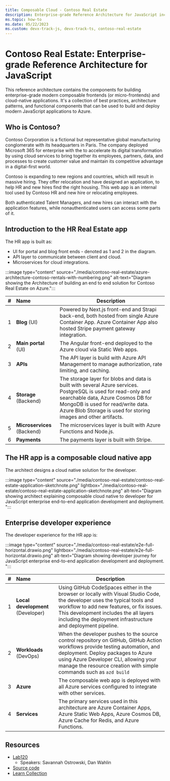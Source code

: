 ```yaml
---
title: Composable Cloud - Contoso Real Estate 
description: Enterprise-grade Reference Architecture for JavaScript including a collection of best practices, architecture patterns, and functional components that can be used to build and deploy modern JavaScript applications to Azure.
ms.topic: how-to
ms.date: 05/22/2023
ms.custom: devx-track-js, devx-track-ts, contoso-real-estate
---
```


# Contoso Real Estate: Enterprise-grade Reference Architecture for JavaScript

This reference architecture contains the components for building enterprise-grade modern composable frontends (or micro-frontends) and cloud-native applications. It's a collection of best practices, architecture patterns, and functional components that can be used to build and deploy modern JavaScript applications to Azure.

## Who is Contoso?

Contoso Corporation is a fictional but representative global manufacturing conglomerate with its headquarters in Paris. The company deployed Microsoft 365 for enterprise with the to accelerate its digital transformation by using cloud services to bring together its employees, partners, data, and processes to create customer value and maintain its competitive advantage in a digital-first world.

Contoso is expanding to new regions and countries, which will result in massive hiring. They offer relocation and have designed an application, to help HR and new hires find the right housing. This web app is an internal tool used by Contoso HR and new hire or relocating employees.

Both authenticated Talent Managers, and new hires can interact with the application features, while nonauthenticated users can access some parts of it.

## Introduction to the HR Real Estate app

The HR app is built as:

* UI for portal and blog front ends - denoted as 1 and 2 in the diagram.
* API layer to communicate between client and cloud.
* Microservices for cloud integrations.

:::image type="content" source="./media/contoso-real-estate/azure-architecture-contoso-rentals-with-numbering.png" alt-text="Diagram showing the Architecture of building an end to end solution for Contoso Real Estate on Azure.":::

|#|Name|Description|
|:--|:--|--|
|1|**Blog** (UI)|Powered by Next.js front-end and Strapi back-end, both hosted from single Azure Container App. Azure Container App also hosted Stripe payment gateway integration.|
|2|**Main portal** (UI)|The Angular front-end deployed to the Azure cloud via Static Web apps.|
|3|**APIs**|The API layer is build with Azure API Management to manage authorization, rate limiting, and caching.|
|4|**Storage** (Backend)|The storage layer for blobs and data is built with several Azure services. PostgreSQL is used for read-only and searchable data, Azure Cosmos DB for MongoDB is used for read/write data. Azure Blob Storage is used for storing images and other artifacts.|
|5|**Microservices** (Backend)|The microservices layer is built with Azure Functions and Node.js.|
|6|**Payments**|The payments layer is built with Stripe.|

## The HR app is a composable cloud native app

The architect designs a cloud native solution for the developer.

:::image type="content" source="./media/contoso-real-estate/contoso-real-estate-application-sketchnote.png" lightbox="./media/contoso-real-estate/contoso-real-estate-application-sketchnote.png" alt-text="Diagram showing architect explaining composable cloud native to developer for JavaScript enterprise end-to-end application development and deployment. ":::


## Enterprise developer experience

The developer experience for the HR app is: 

:::image type="content" source="./media/contoso-real-estate/e2e-full-horizontal.drawio.png" lightbox="./media/contoso-real-estate/e2e-full-horizontal.drawio.png" alt-text="Diagram showing developer journey for JavaScript enterprise end-to-end application development and deployment. ":::

|#|Name|Description|
|:--|:--|--|
|1|**Local development** (Developer)|Using GitHub CodeSpaces either in the browser or locally with Visual Studio Code, the developer uses the typical tools and workflow to add new features, or fix issues. This development includes the all layers including the deployment infrastructure and deployment pipeline.|
|2|**Workloads** (DevOps)|When the developer pushes to the source control repository on GitHub, GitHub Action workflows provide testing automation, and deployment. Deploy packages to Azure using Azure Developer CLI, allowing your manage the resource creation with simple commands such as `azd build`|
|3|**Azure**|The composable web app is deployed with all Azure services configured to integrate with other services.|
|4|**Services**|The primary services used in this architecture are Azure Container Apps, Azure Static Web Apps, Azure Cosmos DB, Azure Cache for Redis, and Azure Functions.|

## Resources

* [Lab120](https://github.com/contoso-real-estate/msbuild-2023)
    * Speakers: Savannah Ostrowski, Dan Wahlin
* [Source code](https://aka.ms/contoso-real-estate-github)
* [Learn Collection](https://aka.ms/javascript-e2e-serverless-learn-collection)
